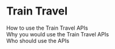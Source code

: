 # Train Travel
How to use the Train Travel APIs<br>
Why you would use the Train Travel APIs<br>
Who should use the APIs<br>

